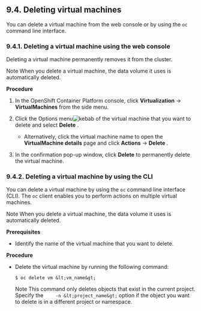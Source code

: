 ## 9.4. Deleting virtual machines




You can delete a virtual machine from the web console or by using the `oc` command line interface.

### 9.4.1. Deleting a virtual machine using the web console




Deleting a virtual machine permanently removes it from the cluster.    


Note
When you delete a virtual machine, the data volume it uses is automatically deleted.



 **Procedure** 

1. In the OpenShift Container Platform console, click **Virtualization** → **VirtualMachines** from the side menu.
1. Click the Options menu![kebab](https://access.redhat.com/webassets/avalon/d/OpenShift_Container_Platform-4.11-Virtualization-en-US/images/f468284ec3cc9bf27e6bd2c83849ca50/kebab.png)
    of the virtual machine that you want to delete and select **Delete** .
    
    
    - Alternatively, click the virtual machine name to open the **VirtualMachine details** page and click **Actions** → **Delete** .
    
1. In the confirmation pop-up window, click **Delete** to permanently delete the virtual machine.


### 9.4.2. Deleting a virtual machine by using the CLI




You can delete a virtual machine by using the `oc` command line interface (CLI). The `oc` client enables you to perform actions on multiple virtual machines.    


Note
When you delete a virtual machine, the data volume it uses is automatically deleted.



 **Prerequisites** 

- Identify the name of the virtual machine that you want to delete.


 **Procedure** 

- Delete the virtual machine by running the following command:
    
    
    ```
    $ oc delete vm &lt;vm_name&gt;
    ```
    
    Note
    This command only deletes objects that exist in the current project. Specify the `    -n &lt;project_name&gt;` option if the object you want to delete is in a different project or namespace.
    
    
    
    


